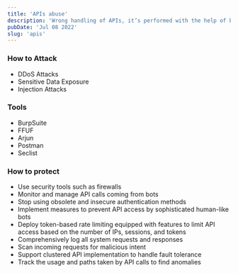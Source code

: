 ```yaml
---
title: 'APIs abuse'
description: 'Wrong handling of APIs, it’s performed with the help of bots, phishing attacks, or manual insertion of malicious code.'
pubDate: 'Jul 08 2022'
slug: 'apis'
---
```


### How to Attack

- DDoS Attacks
- Sensitive Data Exposure
- Injection Attacks

### Tools

- BurpSuite
- FFUF
- Arjun
- Postman
- Seclist

### How to protect

- Use security tools such as firewalls
- Monitor and manage API calls coming from bots
- Stop using obsolete and insecure authentication methods
- Implement measures to prevent API access by sophisticated human-like bots
- Deploy token-based rate limiting equipped with features to limit API access based on the number of IPs, sessions, and tokens
- Comprehensively log all system requests and responses
- Scan incoming requests for malicious intent
- Support clustered API implementation to handle fault tolerance
- Track the usage and paths taken by API calls to find anomalies
